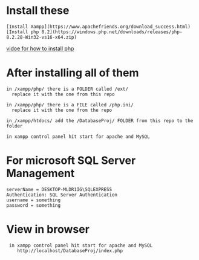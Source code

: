 # Install these 
    [Install Xampp](https://www.apachefriends.org/download_success.html)
    [Install php 8.2](https://windows.php.net/downloads/releases/php-8.2.28-Win32-vs16-x64.zip)
   
[vidoe for how to install php](https://www.youtube.com/watch?v=n04w2SzGr_U&ab_channel=Novuspad)
   

# After installing all of them
    in /xampp/php/ there is a FOLDER called /ext/
      replace it with the one from this repo

    in /xampp/php/ there is a FILE called /php.ini/
      replace it with the one from the repo

    in /xampp/htdocs/ add the /DatabaseProj/ FOLDER from this repo to the folder

    in xampp control panel hit start for apache and MySQL

# For microsoft SQL Server Management
    serverName = DESKTOP-MLDR1IG\SQLEXPRESS
    Authentication: SQL Server Authentication
    username = something
    password = something

# View in browser
     in xampp control panel hit start for apache and MySQL
        http://localhost/DatabaseProj/index.php
  
  

